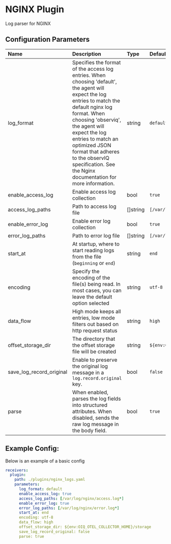 # NGINX Plugin

Log parser for NGINX

## Configuration Parameters

| Name | Description | Type | Default | Required | Values |
|:-- |:-- |:-- |:-- |:-- |:-- |
| log_format | Specifies the format of the access log entries. When choosing 'default', the agent will expect the log entries to match the default nginx log format. When choosing 'observiq', the agent will expect the log entries to match an optimized JSON format that adheres to the observIQ specification. See the Nginx documentation for more information. | string | `default` | false | `default`, `observiq` |
| enable_access_log | Enable access log collection | bool | `true` | false |  |
| access_log_paths | Path to access log file | []string | `[/var/log/nginx/access.log*]` | false |  |
| enable_error_log | Enable error log collection | bool | `true` | false |  |
| error_log_paths | Path to error log file | []string | `[/var/log/nginx/error.log*]` | false |  |
| start_at | At startup, where to start reading logs from the file (`beginning` or `end`) | string | `end` | false | `beginning`, `end` |
| encoding | Specify the encoding of the file(s) being read. In most cases, you can leave the default option selected | string | `utf-8` | false | `nop`, `utf-8`, `utf-16le`, `utf-16be`, `ascii`, `big5` |
| data_flow | High mode keeps all entries, low mode filters out based on http request status | string | `high` | false | `high`, `low` |
| offset_storage_dir | The directory that the offset storage file will be created | string | `${env:OIQ_OTEL_COLLECTOR_HOME}/storage` | false |  |
| save_log_record_original | Enable to preserve the original log message in a `log.record.original` key. | bool | `false` | false |  |
| parse | When enabled, parses the log fields into structured attributes. When disabled, sends the raw log message in the body field. | bool | `true` | false |  |

## Example Config:

Below is an example of a basic config

```yaml
receivers:
  plugin:
    path: ./plugins/nginx_logs.yaml
    parameters:
      log_format: default
      enable_access_log: true
      access_log_paths: [/var/log/nginx/access.log*]
      enable_error_log: true
      error_log_paths: [/var/log/nginx/error.log*]
      start_at: end
      encoding: utf-8
      data_flow: high
      offset_storage_dir: ${env:OIQ_OTEL_COLLECTOR_HOME}/storage
      save_log_record_original: false
      parse: true
```
